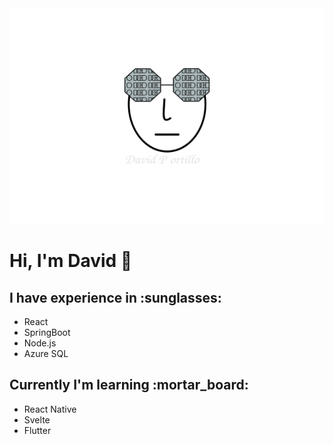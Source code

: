 <img src="https://github.com/portijo/portijo/blob/master/assets/personal-logo-2.svg" width="100%" height="345">

<div>
  <h1>Hi, I'm David 👋</h1>
</div>

<div>
  <h2>I have experience in :sunglasses:</h2>
   <ul>
    <li>React</li>
    <li>SpringBoot</li>
    <li>Node.js</li>
    <li>Azure SQL</li>
  </ul>
</div>

<div>
  <h2>Currently I'm learning :mortar_board:</h2>
  <ul>
    <li>React Native</li>
    <li>Svelte</li>
    <li>Flutter</li>
  </ul>
</div>

<!--
**portijo/portijo** is a ✨ _special_ ✨ repository because its `README.md` (this file) appears on your GitHub profile.

Here are some ideas to get you started:

- 🔭 I’m currently working on ...
- 🌱 I’m currently learning ...
- 👯 I’m looking to collaborate on ...
- 🤔 I’m looking for help with ...
- 💬 Ask me about ...
- 📫 How to reach me: ...
- 😄 Pronouns: ...
- ⚡ Fun fact: ...
-->

